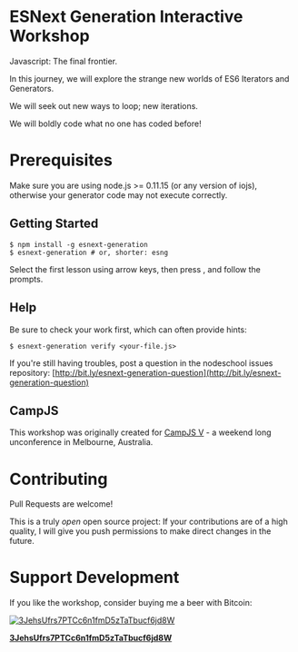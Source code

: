# ESNext Generation Interactive Workshop

Javascript: The final frontier.

In this journey, we will explore the strange new worlds of ES6 Iterators
and Generators.

We will seek out new ways to loop; new iterations.

We will boldly code what no one has coded before!

# Prerequisites

Make sure you are using node.js >= 0.11.15 (or any version of iojs), otherwise
your generator code may not execute correctly.

## Getting Started

```
$ npm install -g esnext-generation
$ esnext-generation # or, shorter: esng
```

Select the first lesson using arrow keys, then press <enter>, and follow the
prompts.

## Help

Be sure to check your work first, which can often provide hints:

```
$ esnext-generation verify <your-file.js>
```

If you're still having troubles, post a question in the nodeschool issues
repository:
[http://bit.ly/esnext-generation-question](http://bit.ly/esnext-generation-question)

## CampJS

This workshop was originally created for [CampJS V](http://v.campjs.com) - a
weekend long unconference in Melbourne, Australia.

# Contributing

Pull Requests are welcome!

This is a truly _open_ open source project: If your contributions are of a high
quality, I will give you push permissions to make direct changes in the future.

# Support Development

If you like the workshop, consider buying me a beer with Bitcoin:

[![3JehsUfrs7PTCc6n1fmD5zTaTbucf6jd8W](http://zxing.org/w/chart?cht=qr&chs=230x230&chld=L&choe=UTF-8&chl=bitcoin%3A3JehsUfrs7PTCc6n1fmD5zTaTbucf6jd8W%3Fmessage%3DDonation%2520for%2520esnext-generation%2520workshop)](bitcoin:3JehsUfrs7PTCc6n1fmD5zTaTbucf6jd8W?message=Donation%20for%20esnext-generation%20workshop)

[**3JehsUfrs7PTCc6n1fmD5zTaTbucf6jd8W**](bitcoin:3JehsUfrs7PTCc6n1fmD5zTaTbucf6jd8W?message=Donation%20for%20esnext-generation%20workshop)
